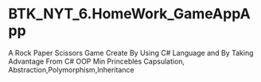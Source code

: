 # BTK_NYT_6.HomeWork_GameAppApp
A Rock Paper Scissors Game Create By Using C# Language and By Taking Advantage From C# OOP Min Princebles Capsulation, Abstraction,Polymorphism,Inheritance
